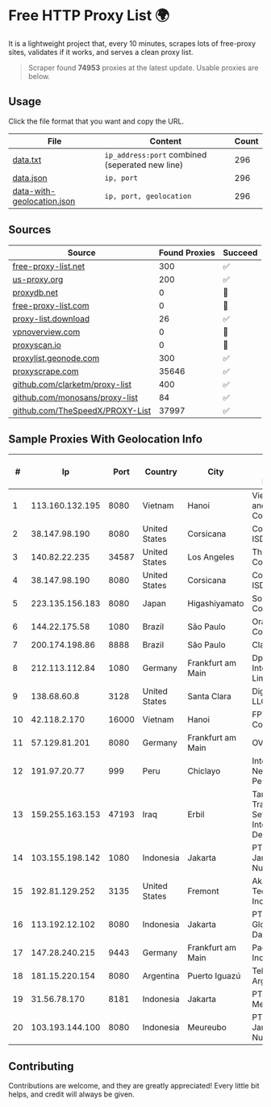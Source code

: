 
# Free HTTP Proxy List 🌍

It is a lightweight project that, every 10 minutes, scrapes lots of free-proxy sites, validates if it works, and serves a clean proxy list.


> Scraper found **74953** proxies at the latest update. Usable proxies are below.

## Usage

Click the file format that you want and copy the URL.


|File|Content|Count|
|----|-------|-----|
|[data.txt](https://raw.githubusercontent.com/themiralay/Proxy-List-World/master/data.txt)|`ip_address:port` combined (seperated new line)|296|
|[data.json](https://raw.githubusercontent.com/themiralay/Proxy-List-World/master/data.json)|`ip, port`|296|
|[data-with-geolocation.json](https://raw.githubusercontent.com/themiralay/Proxy-List-World/master/data-with-geolocation.json)|`ip, port, geolocation`|296|

## Sources

|Source|Found Proxies|Succeed|
|------|-------------|-------|
|[free-proxy-list.net](https://free-proxy-list.net)|300|✅|
|[us-proxy.org](https://www.us-proxy.org)|200|✅|
|[proxydb.net](http://proxydb.net)|0|🚫|
|[free-proxy-list.com](https://free-proxy-list.com/?page=&port=&type%5B%5D=http&type%5B%5D=https&up_time=0&search=Search)|0|🚫|
|[proxy-list.download](https://www.proxy-list.download/HTTP)|26|✅|
|[vpnoverview.com](https://vpnoverview.com/privacy/anonymous-browsing/free-proxy-servers)|0|🚫|
|[proxyscan.io](https://www.proxyscan.io)|0|🚫|
|[proxylist.geonode.com](https://proxylist.geonode.com/api/proxy-list?limit=300&page=1&sort_by=lastChecked&sort_type=desc&protocols=http,https)|300|✅|
|[proxyscrape.com](https://api.proxyscrape.com/v2/?request=displayproxies&protocol=http&timeout=10000&country=all&ssl=all&anonymity=all)|35646|✅|
|[github.com/clarketm/proxy-list](https://raw.githubusercontent.com/clarketm/proxy-list/master/proxy-list-raw.txt)|400|✅|
|[github.com/monosans/proxy-list](https://raw.githubusercontent.com/monosans/proxy-list/main/proxies/http.txt)|84|✅|
|[github.com/TheSpeedX/PROXY-List](https://raw.githubusercontent.com/TheSpeedX/PROXY-List/master/http.txt)|37997|✅|


## Sample Proxies With Geolocation Info

|#|Ip|Port|Country|City|Internet Service Provider|
|-|--|----|-------|----|-------------------------|
|1|113.160.132.195|8080|Vietnam|Hanoi|VietNam Post and Telecom Corporation|
|2|38.147.98.190|8080|United States|Corsicana|Corsicana ISD|
|3|140.82.22.235|34587|United States|Los Angeles|The Constant Company|
|4|38.147.98.190|8080|United States|Corsicana|Corsicana ISD|
|5|223.135.156.183|8080|Japan|Higashiyamato|So-net Corporation|
|6|144.22.175.58|1080|Brazil|São Paulo|Oracle Corporation|
|7|200.174.198.86|8888|Brazil|São Paulo|Claro S.A|
|8|212.113.112.84|1080|Germany|Frankfurt am Main|DpkgSoft International Limited|
|9|138.68.60.8|3128|United States|Santa Clara|DigitalOcean, LLC|
|10|42.118.2.170|16000|Vietnam|Hanoi|FPT Telecom Company|
|11|57.129.81.201|8080|Germany|Frankfurt am Main|OVH SAS|
|12|191.97.20.77|999|Peru|Chiclayo|Integra Network Del Peru E.I.R.L.|
|13|159.255.163.153|47193|Iraq|Erbil|Tarin General Trading and Setting Up Internet Device LTD|
|14|103.155.198.142|1080|Indonesia|Jakarta|PT Lintas Jaringan Nusantara|
|15|192.81.129.252|3135|United States|Fremont|Akamai Technologies, Inc.|
|16|113.192.12.102|8080|Indonesia|Jakarta|PT Parsaoran Global Datatrans|
|17|147.28.240.215|9443|Germany|Frankfurt am Main|Packet Host, Inc.|
|18|181.15.220.154|8080|Argentina|Puerto Iguazú|Telecom Argentina S.A|
|19|31.56.78.170|8181|Indonesia|Jakarta|PT Perwira Media Solusi|
|20|103.193.144.100|8080|Indonesia|Meureubo|PT Lintas Jaringan Nusantara|



## Contributing

Contributions are welcome, and they are greatly appreciated! Every
little bit helps, and credit will always be given.

